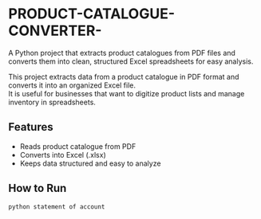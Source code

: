 # PRODUCT-CATALOGUE-CONVERTER-
A Python project that extracts product catalogues from PDF files and converts them into clean, structured Excel spreadsheets for easy analysis.


This project extracts data from a product catalogue in PDF format and converts it into an organized Excel file.  
It is useful for businesses that want to digitize product lists and manage inventory in spreadsheets.

## Features
- Reads product catalogue from PDF
- Converts into Excel (.xlsx)
- Keeps data structured and easy to analyze

## How to Run
```bash
python statement of account 
